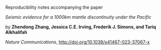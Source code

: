 Reproducibility notes accompanying the paper

*Seismic evidence for a 1000km mantle discontinuity under the Pacific*

by **Zhendong Zhang, Jessica C.E. Irving, Frederik J. Simons, and Tariq Alkhalifah**

*Nature Communications*, http://doi.org/10.1038/s41467-023-37067-x


